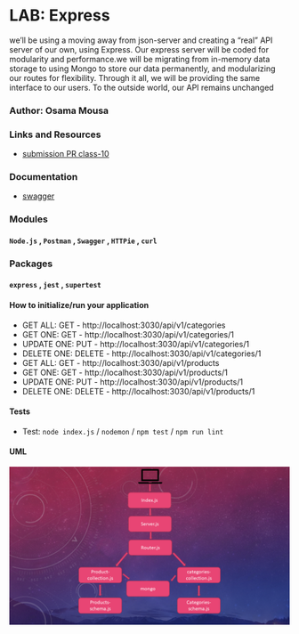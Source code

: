 # LAB: Express
we’ll be using a moving away from json-server and creating a “real” API server of our own, using Express. Our express server will be coded for modularity and performance.we will be migrating from in-memory data storage to using Mongo to store our data permanently, and modularizing our routes for flexibility. Through it all, we will be providing the same interface to our users. To the outside world, our API remains unchanged
### Author: Osama Mousa
### Links and Resources
- [submission PR class-10](https://github.com/401-advanced-javascript-osama/api-server/pull/6)
### Documentation

* [swagger](https://app.swaggerhub.com/apis/osamamousa204/mongo-api/0.1)

### Modules
#### `Node.js` , `Postman` , `Swagger` , `HTTPie` , `curl`
### Packages
#### `express` , `jest` , `supertest`
#### How to initialize/run your application
- GET ALL: GET - http://localhost:3030/api/v1/categories
- GET ONE: GET - http://localhost:3030/api/v1/categories/1
- UPDATE ONE:  PUT - http://localhost:3030/api/v1/categories/1
- DELETE ONE: DELETE - http://localhost:3030/api/v1/categories/1
- GET ALL: GET - http://localhost:3030/api/v1/products
- GET ONE: GET - http://localhost:3030/api/v1/products/1
- UPDATE ONE:   PUT - http://localhost:3030/api/v1/products/1
- DELETE ONE: DELETE - http://localhost:3030/api/v1/products/1
#### Tests
- Test: `node index.js` / `nodemon` / `npm test` / `npm run lint`
#### UML
![UML-Diagram](./uml/mongo2.png)
